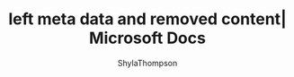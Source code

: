 ﻿---
# required metadata

title:  left meta data and removed content| Microsoft Docs
description: This topic explains how to set up the VAT statement for legal entities in Latvia.
author: ShylaThompson
manager: AnnBe
ms.date: 2017-01-11 13:48:17
ms.topic: article
ms.prod: 
ms.service: Dynamics365Operations
ms.technology: 

# optional metadata

keywords: TaxAuthority, TaxReportCollection, TaxReportVoucher, TaxTable
# ROBOTS: 
audience: Application User
# ms.devlang: 
ms.reviewer: 81
ms.suite: Released- Dynamics 365 for Operations version 1611
# ms.tgt_pltfrm: 
ms.custom: 266864
ms.assetid: 14220c66-e3ac-4f2a-8b3a-5c6cb0f5d6a9
ms.region: Latvia
# ms.industry: 
ms.author: v-elgolu

---
